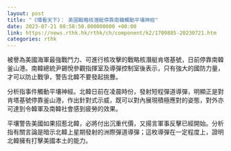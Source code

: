 ```yaml
---
layout: post
title: "《環看天下》： 美國戰略核潛艇停靠南韓觸動平壤神經"
date: 2023-07-21 08:58:50.000000000 +08:00
link: https://news.rthk.hk/rthk/ch/component/k2/1709885-20230721.htm
categories: rthk
---
```


被譽為美國海軍最強戰鬥力、可進行核攻擊的戰略核潛艇肯塔基號，日前停靠南韓釜山港。南韓總統尹錫悅參觀指揮室及導彈控制室後表示，只有強大的國防力量，才可以防止戰爭，警告北韓不要發起挑釁。

分析指事件觸動平壤神經。北韓日前在凌晨時份，發射短程彈道導彈，明顯正是對肯塔基號停靠釜山港，作出針對式示威，既可以對內展現積極應對的姿態，對外亦可達到令韓軍及南韓社會感到疲勞的效果。

平壤警告美國如果招惹北韓，必將付出沉重代價，又揚言軍事反擊已經開始。分析指有關言論是暗示北韓上星期發射的洲際彈道導彈；這枚導彈在一定程度上，證明北韓擁有打擊美國本土的能力。
